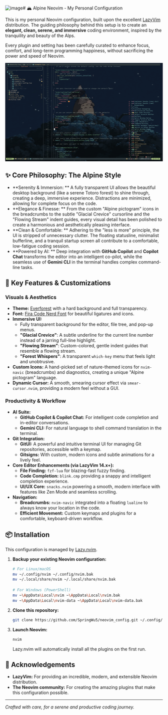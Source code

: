 <img width="2558" height="1596" alt="image" src="https://github.com/user-attachments/assets/81bcc68b-180d-4fc9-8dc3-c5d0dd8617e1" /># 🏔️ Alpine Neovim - My Personal Configuration

This is my personal Neovim configuration, built upon the excellent [LazyVim](https://www.lazyvim.org/) distribution. The guiding philosophy behind this setup is to create an **elegant, clean, serene, and immersive** coding environment, inspired by the tranquility and beauty of the Alps.

Every plugin and setting has been carefully curated to enhance focus, comfort, and long-term programming happiness, without sacrificing the power and speed of Neovim.

![The Alpine Style UI](UI.png)

## ✨ Core Philosophy: The Alpine Style

- **Serenity & Immersion: ** A fully transparent UI allows the beautiful desktop background (like a serene Totoro forest) to shine through, creating a deep, immersive experience. Distractions are minimized, allowing for complete focus on the code.
- **Elegance & Finesse: ** From the custom "Alpine pictogram" icons in the breadcrumbs to the subtle "Glacial Crevice" cursorline and the "Flowing Stream" indent guides, every visual detail has been polished to create a harmonious and aesthetically pleasing interface.
- **Clean & Comfortable: ** Adhering to the "less is more" principle, the UI is stripped of unnecessary clutter. The floating statusline, minimalist bufferline, and a tranquil startup screen all contribute to a comfortable, low-fatigue coding session.
- **Powered by AI: ** Deep integration with **GitHub Copilot** and **Copilot Chat** transforms the editor into an intelligent co-pilot, while the seamless use of **Gemini CLI** in the terminal handles complex command-line tasks.

## 🚀 Key Features & Customizations

### Visuals & Aesthetics

- **Theme:** [Everforest](https://github.com/sainnhe/everforest) with a hard background and full transparency.
- **Font:** [Fira Code Nerd Font](https://www.nerdfonts.com/font-downloads) for beautiful ligatures and icons.
- **Immersive UI:**
  - Fully transparent background for the editor, file tree, and pop-up menus.
  - **"Glacial Crevice"**: A subtle underline for the current line number instead of a jarring full-line highlight.
  - **"Flowing Stream"**: Custom-colored, gentle indent guides that resemble a flowing stream.
  - **"Forest Whispers"**: A transparent `which-key` menu that feels light and unobtrusive.
- **Custom Icons:** A hand-picked set of nature-themed icons for `nvim-navic` (breadcrumbs) and diagnostics, creating a unique "Alpine pictogram" language.
- **Dynamic Cursor:** A smooth, smearing cursor effect via `smear-cursor.nvim`, providing a modern feel without a GUI.

### Productivity & Workflow

- **AI Suite:**
  - **GitHub Copilot & Copilot Chat:** For intelligent code completion and in-editor conversations.
  - **Gemini CLI:** For natural language to shell command translation in the terminal.
- **Git Integration:**
  - **GitUI:** A powerful and intuitive terminal UI for managing Git repositories, accessible with a keymap.
  - **Gitsigns:** With custom, modern icons and subtle animations for a lively feel.
- **Core Editor Enhancements (via LazyVim 14.x+):**
  - **File Finding:** `fzf-lua` for blazing-fast fuzzy finding.
  - **Code Completion:** `blink.cmp` providing a snappy and intelligent completion experience.
  - **UI/UX Core:** `snacks.nvim` powering a smooth, modern interface with features like Zen Mode and seamless scrolling.
- **Navigation:**
  - **Breadcrumbs:** `nvim-navic` integrated into a floating `lualine` to always know your location in the code.
  - **Efficient Movement:** Custom keymaps and plugins for a comfortable, keyboard-driven workflow.

## 📦 Installation

This configuration is managed by [Lazy.nvim](https://github.com/folke/lazy.nvim).

1.  **Backup your existing Neovim configuration:**
    ```bash
    # For Linux/macOS
    mv ~/.config/nvim ~/.config/nvim.bak
    mv ~/.local/share/nvim ~/.local/share/nvim.bak

    # For Windows (PowerShell)
    mv ~\AppData\Local\nvim ~\AppData\Local\nvim.bak
    mv ~\AppData\Local\nvim-data ~\AppData\Local\nvim-data.bak
    ```
2.  **Clone this repository:**
    ```bash
    git clone https://github.com/SpringWu5/neovim_config.git ~/.config/nvim
    ```
3.  **Launch Neovim:**
    ```bash
    nvim
    ```
    Lazy.nvim will automatically install all the plugins on the first run.

## 🙏 Acknowledgements

- **LazyVim:** For providing an incredible, modern, and extensible Neovim distribution.
- **The Neovim community:** For creating the amazing plugins that make this configuration possible.

---
*Crafted with care, for a serene and productive coding journey.*
